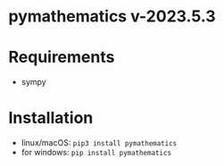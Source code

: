 # pymathematics v-2023.5.3

# Requirements
* sympy

# Installation
* linux/macOS: `pip3 install pymathematics`
* for windows: `pip install pymathematics`
 
